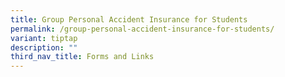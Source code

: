 ```yaml
---
title: Group Personal Accident Insurance for Students
permalink: /group-personal-accident-insurance-for-students/
variant: tiptap
description: ""
third_nav_title: Forms and Links
---
```

